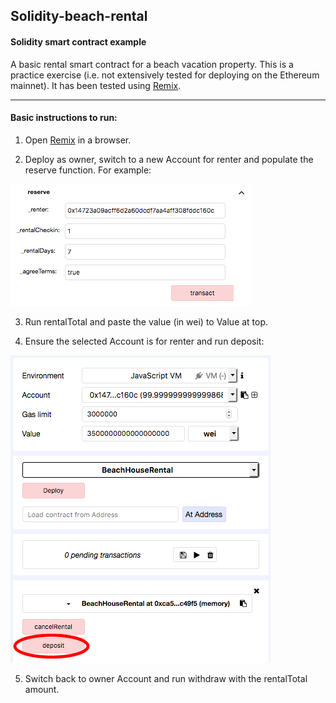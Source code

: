 ## Solidity-beach-rental

#### Solidity smart contract example

A basic rental smart contract for a beach vacation property. This is a practice exercise (i.e. not extensively tested for deploying on the Ethereum mainnet). It has been tested using [Remix](https://remix.ethereum.org).

----
#### Basic instructions to run:
1) Open [Remix](https://remix.ethereum.org) in a browser.

2) Deploy as owner, switch to a new Account for renter and populate the reserve function. For example:

![reserve](reserve.png)

3) Run rentalTotal and paste the value (in wei) to Value at top.

4) Ensure the selected Account is for renter and run deposit:

![deposit](deposit.png)

5) Switch back to owner Account and run withdraw with the rentalTotal amount.
